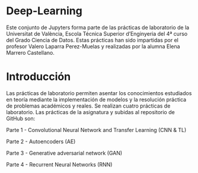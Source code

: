 # Deep-Learning

Este conjunto de Jupyters forma parte de las prácticas de laboratorio de la Universitat de València, Escola Técnica Superior d’Enginyeria del 4ª curso del Grado Ciencia de Datos.  Estas prácticas han sido impartidas por el profesor  Valero Laparra Perez-Muelas y realizadas por la alumna Elena Marrero Castellano.

# Introducción 

Las prácticas de laboratorio permiten asentar los conocimientos estudiados en teoría mediante la implementación de modelos y la resolución práctica de problemas académicos y reales. Se realizan cuatro prácticas de laboratorio. Las prácticas de la asignatura y subidas al repositorio de GitHub son:

Parte 1 - Convolutional Neural Network and Transfer Learning (CNN & TL)

Parte 2 - Autoencoders (AE)

Parte 3 - Generative adversarial network (GAN)

Parte 4 - Recurrent Neural Networks (RNN)


